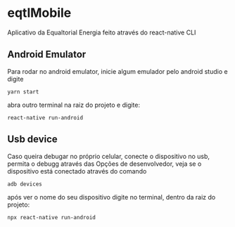 # eqtlMobile
Aplicativo da Equaltorial Energia feito através do react-native CLI

## Android Emulator
Para rodar no android emulator, inicie algum emulador pelo android studio e digite 
```
yarn start
```
abra outro terminal na raiz do projeto e digite:
```
react-native run-android
```
## Usb device
Caso queira debugar no próprio celular, conecte o dispositivo no usb, permita o debugg através das Opções de desenvolvedor,
veja se o dispositivo está conectado através do comando
```
adb devices
```
após ver o nome do seu dispositivo digite no terminal, dentro da raiz do projeto:

```
npx react-native run-android
```
